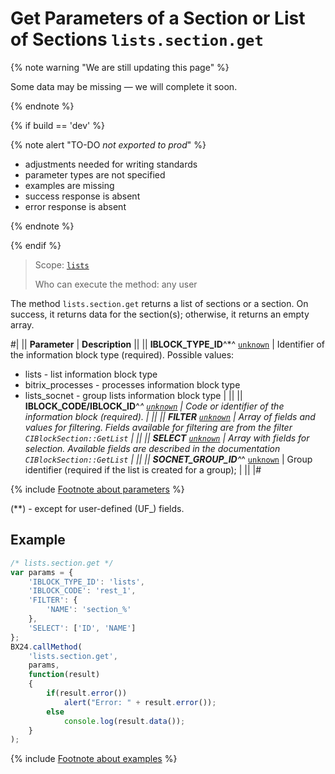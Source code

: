 # Get Parameters of a Section or List of Sections `lists.section.get`

{% note warning "We are still updating this page" %}

Some data may be missing — we will complete it soon.

{% endnote %}

{% if build == 'dev' %}

{% note alert "TO-DO _not exported to prod_" %}

- adjustments needed for writing standards
- parameter types are not specified
- examples are missing
- success response is absent
- error response is absent

{% endnote %}

{% endif %}

> Scope: [`lists`](../../scopes/permissions.md)
>
> Who can execute the method: any user

The method `lists.section.get` returns a list of sections or a section. On success, it returns data for the section(s); otherwise, it returns an empty array.

#|
|| **Parameter** | **Description** ||
|| **IBLOCK_TYPE_ID**^*^
[`unknown`](../../data-types.md) | Identifier of the information block type (required). Possible values: 
- lists - list information block type 
- bitrix_processes - processes information block type 
- lists_socnet - group lists information block type | ||
|| **IBLOCK_CODE/IBLOCK_ID**^*^
[`unknown`](../../data-types.md) | Code or identifier of the information block (required). | ||
|| **FILTER**
[`unknown`](../../data-types.md) | Array of fields and values for filtering. Fields available for filtering are from the filter `CIBlockSection::GetList` | ||
|| **SELECT**
[`unknown`](../../data-types.md) | Array with fields for selection. Available fields are described in the documentation `CIBlockSection::GetList` | ||
|| **SOCNET_GROUP_ID**^*^
[`unknown`](../../data-types.md) | Group identifier (required if the list is created for a group); | ||
|#

{% include [Footnote about parameters](../../../_includes/required.md) %}

(**) - except for user-defined (UF_) fields.

## Example

```js
/* lists.section.get */
var params = {
    'IBLOCK_TYPE_ID': 'lists',
    'IBLOCK_CODE': 'rest_1',
    'FILTER': {
        'NAME': 'section_%'
    },
    'SELECT': ['ID', 'NAME']
};
BX24.callMethod(
    'lists.section.get',
    params,
    function(result)
    {
        if(result.error())
            alert("Error: " + result.error());
        else
            console.log(result.data());
    }
);
```

{% include [Footnote about examples](../../../_includes/examples.md) %}